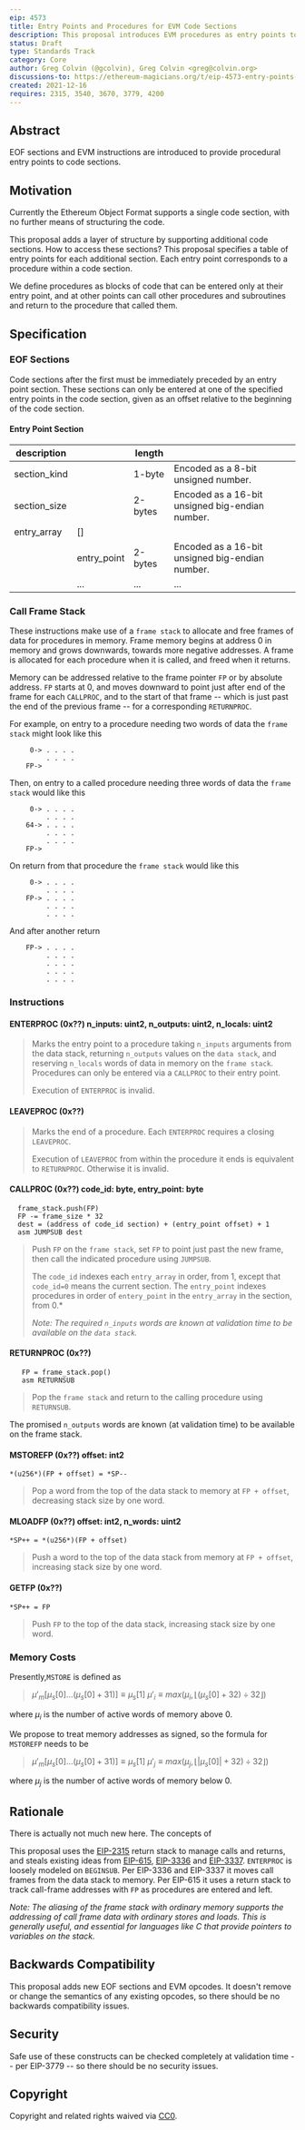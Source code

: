 ```yaml
---
eip: 4573
title: Entry Points and Procedures for EVM Code Sections
description: This proposal introduces EVM procedures as entry points to EOF code sections.
status: Draft
type: Standards Track
category: Core
author: Greg Colvin (@gcolvin), Greg Colvin <greg@colvin.org>
discussions-to: https://ethereum-magicians.org/t/eip-4573-entry-points-and-procedures-for-evm-code-sections/7776
created: 2021-12-16
requires: 2315, 3540, 3670, 3779, 4200
---
```


## Abstract

EOF sections and EVM instructions are introduced to provide procedural entry points to code sections.

## Motivation

Currently the Ethereum Object Format supports a single code section, with no further means of structuring the code.

This proposal adds a layer of structure by supporting additional code sections.  How to access these sections?  This proposal specifies a table of entry points for each additional section.  Each entry point corresponds to a procedure within a code section.

We define procedures as blocks of code that can be entered only at their entry point, and at other points can call other procedures and subroutines and return to the procedure that called them.

## Specification

### EOF Sections

Code sections after the first must be immediately preceded by an entry point section.  These sections can only be entered at one of the specified entry points in the code section, given as an offset relative to the beginning of the code section.

#### Entry Point Section

| description| | length  ||
|------------|--|---------|-|
| section_kind|  | 1-byte  | Encoded as a 8-bit unsigned number. |
| section_size | | 2-bytes | Encoded as a 16-bit unsigned big-endian number. |
| entry_array | [] |
| | entry_point  | 2-bytes | Encoded as a 16-bit unsigned big-endian number. |
| | ... | ... | ... |

### Call Frame Stack

These instructions make use of a `frame stack` to allocate and free frames of data for procedures in memory.  Frame memory begins at address 0 in memory and grows downwards, towards more negative addresses.  A frame is allocated for each procedure when it is called, and freed when it returns. 

Memory can be addressed relative to the frame pointer `FP` or by absolute address.  `FP` starts at 0, and moves downward to point just after end of the frame for each `CALLPROC`, and to the start of that frame -- which is just past the end of the previous frame -- for a corresponding `RETURNPROC`.

For example, on entry to a procedure needing two words of data the `frame stack` might look like this

```
     0-> . . . .
         . . . .
    FP->
```
Then, on entry to a called procedure needing three words of data the `frame stack` would like this

```
     0-> . . . .
         . . . .
    64-> . . . .
         . . . .
         . . . .
    FP->
```
On return from that procedure the `frame stack` would like this
```
     0-> . . . .
         . . . .
    FP-> . . . .
         . . . .
         . . . .
```
And after another return
```
    FP-> . . . .
         . . . .
         . . . .
         . . . .
         . . . .
```

### Instructions

#### ENTERPROC (0x??) n_inputs: uint2, n_outputs: uint2, n_locals: uint2
> Marks the entry point to a procedure taking `n_inputs` arguments from the data stack, returning `n_outputs` values on the `data stack`, and reserving `n_locals` words of data in memory on the `frame stack`. Procedures can only be entered via a `CALLPROC` to their entry point.
>
> Execution of `ENTERPROC` is invalid.

#### LEAVEPROC (0x??)
> Marks the end of a procedure.  Each `ENTERPROC` requires a closing `LEAVEPROC`.
>
> Execution of `LEAVEPROC` from within the procedure it ends is equivalent to `RETURNPROC`.  Otherwise it is invalid.


#### CALLPROC (0x??) code_id: byte, entry_point: byte
 ```
   frame_stack.push(FP)
   FP -= frame_size * 32
   dest = (address of code_id section) + (entry_point offset) + 1
   asm JUMPSUB dest
```
> Push `FP` on the `frame stack`, set `FP` to point just past the new frame, then call the indicated procedure using `JUMPSUB`.
>
> The `code_id` indexes each `entry_array` in order, from 1, except that `code_id=0` means the current section.
> The `entry_point` indexes procedures in order of `entery_point` in the `entry_array` in the section, from 0.*
> 
> *Note: The required `n_inputs` words are known at validation time to be available on the `data stack`.* 

#### RETURNPROC (0x??)
```
   FP = frame_stack.pop()
   asm RETURNSUB
```
> Pop the `frame stack` and return to the calling procedure using `RETURNSUB`.

The promised `n_outputs` words are known (at validation time) to be available on the frame stack. 

#### MSTOREFP (0x??) offset: int2
```
*(u256*)(FP + offset) = *SP--
```
> Pop a word from the top of the data stack to memory at `FP + offset`, decreasing stack size by one word.  

#### MLOADFP (0x??) offset: int2, n_words: uint2
```
*SP++ = *(u256*)(FP + offset)
```
> Push a word to the top of the data stack from memory at `FP + offset`, increasing stack size by one word.

#### GETFP (0x??)
```
*SP++ = FP
```
> Push `FP` to the top of the data stack, increasing stack size by one word.

### Memory Costs

Presently,`MSTORE` is defined as
>$μ′_{m}[μ_{s}[0] . . . (μ_{s}[0] + 31)] ≡ μ_{s}[1]$
 $μ′_{i} ≡ max(μ_{i},⌊(μ_{s}[0]+32)÷32⌋)$

where $μ_{i}$ is the number of active words of memory above 0.

We propose to treat memory addresses as signed, so the formula for `MSTOREFP` needs to be
>$μ′_{m}[μ_{s}[0] . . . (μ_{s}[0] + 31)] ≡ μ_{s}[1]$
 $μ′_{j} ≡ max(μ_{j},⌊|μ_{s}[0]|+32)÷32⌋)$

where $μ_{j}$ is the number of active words of memory below 0.

## Rationale

There is actually not much new here.  The concepts of

This proposal uses the [EIP-2315](./eip-2315) return stack to manage calls and returns, and steals existing ideas from [EIP-615](./eip-615), [EIP-3336](./eip-3336) and [EIP-3337](./eip-3337). `ENTERPROC` is loosely modeled on `BEGINSUB`.  Per EIP-3336 and EIP-3337 it moves call frames from the data stack to memory. Per EIP-615 it uses a return stack to track call-frame addresses with `FP` as procedures are entered and left.

*Note: The aliasing of the frame stack with ordinary memory supports the addressing of call frame data with ordinary stores and loads.  This is generally useful, and essential for languages like C that provide pointers to variables on the stack.*

## Backwards Compatibility

This proposal adds new EOF sections and EVM opcodes.  It doesn't remove or change the semantics of any existing opcodes, so there should be no backwards compatibility issues.

## Security

Safe use of these constructs can be checked completely at validation time -- per EIP-3779 -- so there should be no security issues.

## Copyright
Copyright and related rights waived via [CC0](https://creativecommons.org/publicdomain/zero/1.0/).
